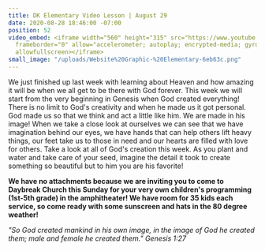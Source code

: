 ```yaml
---
title: DK Elementary Video Lesson | August 29
date: 2020-08-28 18:46:00 -07:00
position: 52
video_embed: <iframe width="560" height="315" src="https://www.youtube.com/embed/QsUtg8mS3_g"
  frameborder="0" allow="accelerometer; autoplay; encrypted-media; gyroscope; picture-in-picture"
  allowfullscreen></iframe>
small_image: "/uploads/Website%20Graphic-%20Elementary-6eb63c.png"
---
```


We just finished up last week with learning about Heaven and how amazing it will be when we all get to be there with God forever. This week we will start from the very beginning in Genesis when God created everything! There is no limit to God's creativity and when he made us it got personal. God made us so that we think and act a little like him. We are made in his image! When we take a close look at ourselves we can see that we have imagination behind our eyes, we have hands that can help others lift heavy things, our feet take us to those in need and our hearts are filled with love for others. Take a look at all of God's creation this week. As you plant and water and take care of your seed, imagine the detail it took to create something so beautiful but to him you are his favorite!

**We have no attachments because we are inviting you to come to Daybreak Church this Sunday for your very own children's programming (1st-5th grade) in the amphitheater! We have room for 35 kids each service, so come ready with some sunscreen and hats in the 80 degree weather!**

*"So God created mankind in his own image, in the image of God he created them; male and female he created them." Genesis 1:27*